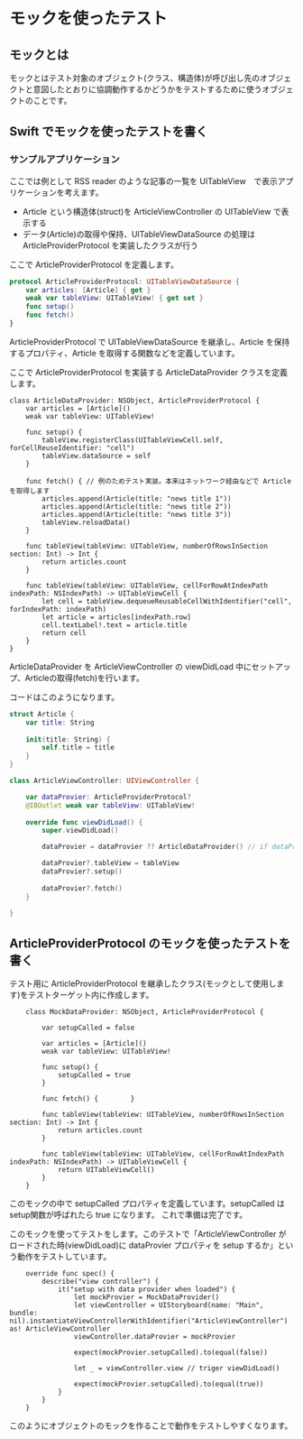 # モックを使ったテスト

## モックとは

モックとはテスト対象のオブジェクト(クラス、構造体)が呼び出し先のオブジェクトと意図したとおりに協調動作するかどうかをテストするために使うオブジェクトのことです。

## Swift でモックを使ったテストを書く

### サンプルアプリケーション	

ここでは例として RSS reader のような記事の一覧を UITableView　で表示アプリケーションを考えます。

* Article という構造体(struct)を ArticleViewController の UITableView で表示する
* データ(Article)の取得や保持、UITableViewDataSource の処理は ArticleProviderProtocol を実装したクラスが行う

ここで ArticleProviderProtocol を定義します。

```swift
protocol ArticleProviderProtocol: UITableViewDataSource {
    var articles: [Article] { get }
    weak var tableView: UITableView! { get set }
    func setup()
    func fetch()
}
```

ArticleProviderProtocol で UITableViewDataSource を継承し、Article を保持するプロパティ、Article を取得する関数などを定義しています。

ここで ArticleProviderProtocol を実装する ArticleDataProvider クラスを定義します。

```
class ArticleDataProvider: NSObject, ArticleProviderProtocol {
    var articles = [Article]()
    weak var tableView: UITableView!
    
    func setup() {
        tableView.registerClass(UITableViewCell.self, forCellReuseIdentifier: "cell")
        tableView.dataSource = self
    }
    
    func fetch() { // 例のためテスト実装。本来はネットワーク経由などで Article を取得します
        articles.append(Article(title: "news title 1"))
        articles.append(Article(title: "news title 2"))
        articles.append(Article(title: "news title 3"))
        tableView.reloadData()
    }

    func tableView(tableView: UITableView, numberOfRowsInSection section: Int) -> Int {
        return articles.count
    }

    func tableView(tableView: UITableView, cellForRowAtIndexPath indexPath: NSIndexPath) -> UITableViewCell {
        let cell = tableView.dequeueReusableCellWithIdentifier("cell", forIndexPath: indexPath)
        let article = articles[indexPath.row]
        cell.textLabel!.text = article.title
        return cell
    }
}
```

ArticleDataProvider を ArticleViewController の viewDidLoad 中にセットアップ、Articleの取得(fetch)を行います。

コードはこのようになります。

```swift
struct Article {
    var title: String
    
    init(title: String) {
        self.title = title
    }
}
```

```swift
class ArticleViewController: UIViewController {

    var dataProvier: ArticleProviderProtocol?
    @IBOutlet weak var tableView: UITableView!
    
    override func viewDidLoad() {
        super.viewDidLoad()

        dataProvier = dataProvier ?? ArticleDataProvider() // if dataProvier is nil, assign ArticleDataProvider instance

        dataProvier?.tableView = tableView
        dataProvier?.setup()
        
        dataProvier?.fetch()
    }

}
```

## ArticleProviderProtocol のモックを使ったテストを書く

テスト用に ArticleProviderProtocol を継承したクラス(モックとして使用します)をテストターゲット内に作成します。

```
    class MockDataProvider: NSObject, ArticleProviderProtocol {
        
        var setupCalled = false
        
        var articles = [Article]()
        weak var tableView: UITableView!
        
        func setup() {
            setupCalled = true
        }
        
        func fetch() {        }
        
        func tableView(tableView: UITableView, numberOfRowsInSection section: Int) -> Int {
            return articles.count
        }
        
        func tableView(tableView: UITableView, cellForRowAtIndexPath indexPath: NSIndexPath) -> UITableViewCell {
            return UITableViewCell()
        }
    }

```

このモックの中で setupCalled プロパティを定義しています。setupCalled は setup関数が呼ばれたら true になります。
これで準備は完了です。

このモックを使ってテストをします。このテストで「ArticleViewController がロードされた時(viewDidLoad)に dataProvier プロパティを setup するか」という動作をテストしています。

```
    override func spec() {
        describe("view controller") {
            it("setup with data provider when loaded") {
                let mockProvier = MockDataProvider()
                let viewController = UIStoryboard(name: "Main", bundle: nil).instantiateViewControllerWithIdentifier("ArticleViewController") as! ArticleViewController
                viewController.dataProvier = mockProvier
                
                expect(mockProvier.setupCalled).to(equal(false))

                let _ = viewController.view // triger viewDidLoad()
                
                expect(mockProvier.setupCalled).to(equal(true))
            }
        }
    }
```

このようにオブジェクトのモックを作ることで動作をテストしやすくなります。

